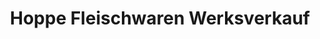 ---
title: "Hoppe Fleischwaren Werksverkauf"
url: /eggebek/hoppe-fleischwaren-werksverkauf/
shop: Metzgerei
---